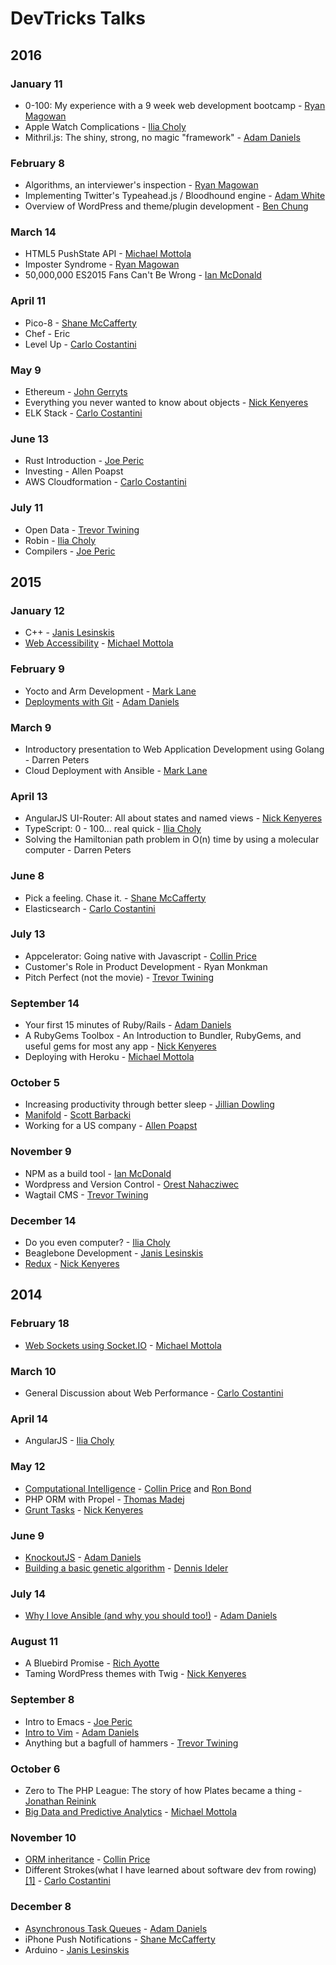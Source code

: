 # DevTricks Talks

## 2016

### January 11

* 0-100: My experience with a 9 week web development bootcamp - [Ryan Magowan](https://github.com/ryanmmhmm)
* Apple Watch Complications - [Ilia Choly](https://github.com/icholy)
* Mithril.js: The shiny, strong, no magic "framework" - [Adam Daniels](https://github.com/adam12)

### February 8

* Algorithms, an interviewer's inspection - [Ryan Magowan](https://github.com/ryanmmhmm)
* Implementing Twitter's Typeahead.js / Bloodhound engine - [Adam White](https://github.com/upperrapids)
* Overview of WordPress and theme/plugin development - [Ben Chung](https://github.com/benchung5)

### March 14

* HTML5 PushState API - [Michael Mottola](https://github.com/controlz)
* Imposter Syndrome - [Ryan Magowan](https://github.com/ryanmmhmm)
* 50,000,000 ES2015 Fans Can't Be Wrong - [Ian McDonald](https://github.com/ianmcdonald)

### April 11

* Pico-8 - [Shane McCafferty](https://twitter.com/egvroom)
* Chef - Eric
* Level Up - [Carlo Costantini](https://github.com/fifteen3)

### May 9

* Ethereum - [John Gerryts](https://github.com/phonikg)
* Everything you never wanted to know about objects - [Nick Kenyeres](https://github.com/knicklabs)
* ELK Stack - [Carlo Costantini](https://github.com/fifteen3)

### June 13

* Rust Introduction - [Joe Peric](https://github.com/joeperic)
* Investing - Allen Poapst
* AWS Cloudformation - [Carlo Costantini](https://github.com/fifteen3)

### July 11

* Open Data - [Trevor Twining](https://github.com/trevortwining)
* Robin - [Ilia Choly](https://github.com/icholy)
* Compilers - [Joe Peric](https://github.com/joeperic)

## 2015

### January 12

* C++ - [Janis Lesinskis](https://github.com/shuttle1987)
* [Web Accessibility](https://github.com/controlz/Presentation-Web-Accessibility) - [Michael Mottola](https://github.com/controlz)

### February 9

* Yocto and Arm Development - [Mark Lane](https://github.com/codeguy007)
* [Deployments with Git](https://github.com/adam12/deployments-with-git-devtricks-2015) - [Adam Daniels](https://github.com/adam12)

### March 9

* Introductory presentation to Web Application Development using Golang - Darren Peters
* Cloud Deployment with Ansible - [Mark Lane](https://github.com/codeguy007)

### April 13

* AngularJS UI-Router: All about states and named views - [Nick Kenyeres](https://github.com/knicklabs)
* TypeScript: 0 - 100... real quick - [Ilia Choly](https://github.com/icholy)
* Solving the Hamiltonian path problem in O(n) time by using a molecular computer - Darren Peters

### June 8

* Pick a feeling. Chase it. - [Shane McCafferty](https://twitter.com/egvroom)
* Elasticsearch - [Carlo Costantini](https://github.com/fifteen3)

### July 13

* Appcelerator: Going native with Javascript - [Collin Price](https://github.com/collinprice)
* Customer's Role in Product Development - Ryan Monkman
* Pitch Perfect (not the movie) - [Trevor Twining](https://github.com/trevortwining)

### September 14

* Your first 15 minutes of Ruby/Rails - [Adam Daniels](https://github.com/adam12)
* A RubyGems Toolbox - An Introduction to Bundler, RubyGems, and useful gems for most any app - [Nick Kenyeres](https://github.com/knicklabs)
* Deploying with Heroku - [Michael Mottola](https://github.com/controlz)

### October 5

* Increasing productivity through better sleep - [Jillian Dowling](http://sleepwise.ca/)
* [Manifold](https://github.com/sbarbacki/ManifoldGIS_Presentation) - [Scott Barbacki](https://github.com/sbarbacki)
* Working for a US company - [Allen Poapst]()

### November 9

* NPM as a build tool - [Ian McDonald](https://github.com/ianmcdonald)
* Wordpress and Version Control - [Orest Nahacziwec]()
* Wagtail CMS - [Trevor Twining](https://github.com/trevortwining)

### December 14

* Do you even computer? - [Ilia Choly](https://github.com/icholy)
* Beaglebone Development - [Janis Lesinskis](https://github.com/shuttle1987)
* [Redux](https://speakerdeck.com/knicklabs/a-brief-introduction-to-redux) - [Nick Kenyeres](https://github.com/knicklabs)

## 2014

### February 18

* [Web Sockets using Socket.IO](https://github.com/controlz/Presentation-Socket.IO) - [Michael Mottola](https://github.com/controlz)

### March 10

* General Discussion about Web Performance - [Carlo Costantini](https://github.com/fifteen3)

### April 14

* AngularJS - [Ilia Choly](https://github.com/icholy)

### May 12

* [Computational Intelligence](https://github.com/collinprice/devtricks-ci) - [Collin Price](https://github.com/collinprice) and [Ron Bond](https://github.com/rbi13)
* PHP ORM with Propel - [Thomas Madej](https://github.com/tmadej)
* [Grunt Tasks](https://github.com/knicklabs/sample-grunt-project) - [Nick Kenyeres](https://github.com/knicklabs)

### June 9

* [KnockoutJS](https://github.com/adam12/knockoutjs-devtricks-2014) - [Adam Daniels](https://github.com/adam12)
* [Building a basic genetic algorithm](https://github.com/dideler/intro-to-genetic-algorithms) - [Dennis Ideler](https://github.com/dideler)

### July 14

* [Why I love Ansible (and why you should too!)](https://github.com/adam12/ansible-devtricks-2014) - [Adam Daniels](https://github.com/adam12)

### August 11

* A Bluebird Promise - [Rich Ayotte](https://github.com/RichAyotte)
* Taming WordPress themes with Twig - [Nick Kenyeres](https://github.com/knicklabs)

### September 8

* Intro to Emacs - [Joe Peric](https://github.com/joeperic)
* [Intro to Vim](https://github.com/adam12/vim-devtricks-2014) - [Adam Daniels](https://github.com/adam12)
* Anything but a bagfull of hammers - [Trevor Twining](https://github.com/trevortwining)

### October 6

* Zero to The PHP League: The story of how Plates became a thing - [Jonathan Reinink](https://github.com/reinink)
* [Big Data and Predictive Analytics](git@github.com:controlz/Presentation-Big-Data-DevTricks.git) - [Michael Mottola](https://github.com/controlz)

### November 10

* [ORM inheritance](https://github.com/collinprice/devtricks-orm-inheritance) - [Collin Price](https://github.com/collinprice)
* Different Strokes(what I have learned about software dev from rowing) [[1]](http://deadspin.com/regatta-devolves-into-utter-chaos-1657724374) - [Carlo Costantini](https://github.com/fifteen3)

### December 8

* [Asynchronous Task Queues](https://github.com/adam12/asynchronous-task-queues-devtricks-2014) - [Adam Daniels](https://github.com/adam12)
* iPhone Push Notifications - [Shane McCafferty](https://twitter.com/egvroom)
* Arduino - [Janis Lesinskis](https://github.com/shuttle1987)
